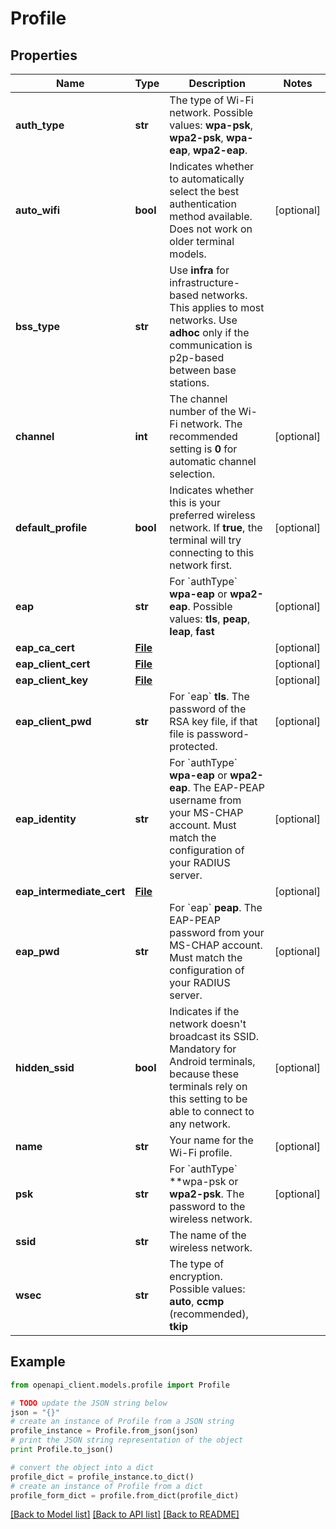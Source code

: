 # Profile


## Properties
Name | Type | Description | Notes
------------ | ------------- | ------------- | -------------
**auth_type** | **str** | The type of Wi-Fi network. Possible values: **wpa-psk**, **wpa2-psk**, **wpa-eap**, **wpa2-eap**. | 
**auto_wifi** | **bool** | Indicates whether to automatically select the best authentication method available. Does not work on older terminal models. | [optional] 
**bss_type** | **str** | Use **infra** for infrastructure-based networks. This applies to most networks. Use **adhoc** only if the communication is p2p-based between base stations. | 
**channel** | **int** | The channel number of the Wi-Fi network. The recommended setting is **0** for automatic channel selection. | [optional] 
**default_profile** | **bool** | Indicates whether this is your preferred wireless network. If **true**, the terminal will try connecting to this network first. | [optional] 
**eap** | **str** | For &#x60;authType&#x60; **wpa-eap** or **wpa2-eap**. Possible values: **tls**, **peap**, **leap**, **fast** | [optional] 
**eap_ca_cert** | [**File**](File.md) |  | [optional] 
**eap_client_cert** | [**File**](File.md) |  | [optional] 
**eap_client_key** | [**File**](File.md) |  | [optional] 
**eap_client_pwd** | **str** | For &#x60;eap&#x60; **tls**. The password of the RSA key file, if that file is password-protected. | [optional] 
**eap_identity** | **str** | For &#x60;authType&#x60; **wpa-eap** or **wpa2-eap**. The EAP-PEAP username from your MS-CHAP account. Must match the configuration of your RADIUS server. | [optional] 
**eap_intermediate_cert** | [**File**](File.md) |  | [optional] 
**eap_pwd** | **str** | For &#x60;eap&#x60; **peap**. The EAP-PEAP password from your MS-CHAP account. Must match the configuration of your RADIUS server. | [optional] 
**hidden_ssid** | **bool** | Indicates if the network doesn&#39;t broadcast its SSID. Mandatory for Android terminals, because these terminals rely on this setting to be able to connect to any network. | [optional] 
**name** | **str** | Your name for the Wi-Fi profile. | [optional] 
**psk** | **str** | For &#x60;authType&#x60; **wpa-psk or **wpa2-psk**. The password to the wireless network. | [optional] 
**ssid** | **str** | The name of the wireless network. | 
**wsec** | **str** | The type of encryption. Possible values: **auto**, **ccmp** (recommended), **tkip** | 

## Example

```python
from openapi_client.models.profile import Profile

# TODO update the JSON string below
json = "{}"
# create an instance of Profile from a JSON string
profile_instance = Profile.from_json(json)
# print the JSON string representation of the object
print Profile.to_json()

# convert the object into a dict
profile_dict = profile_instance.to_dict()
# create an instance of Profile from a dict
profile_form_dict = profile.from_dict(profile_dict)
```
[[Back to Model list]](../README.md#documentation-for-models) [[Back to API list]](../README.md#documentation-for-api-endpoints) [[Back to README]](../README.md)


